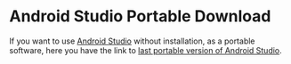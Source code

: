 # Android Studio Portable Download

If you want to use [Android Studio](https://developer.android.com/studio) without installation, as a portable software, here you have the link to [last portable version of Android Studio](https://developer.android.com/studio/preview/).
